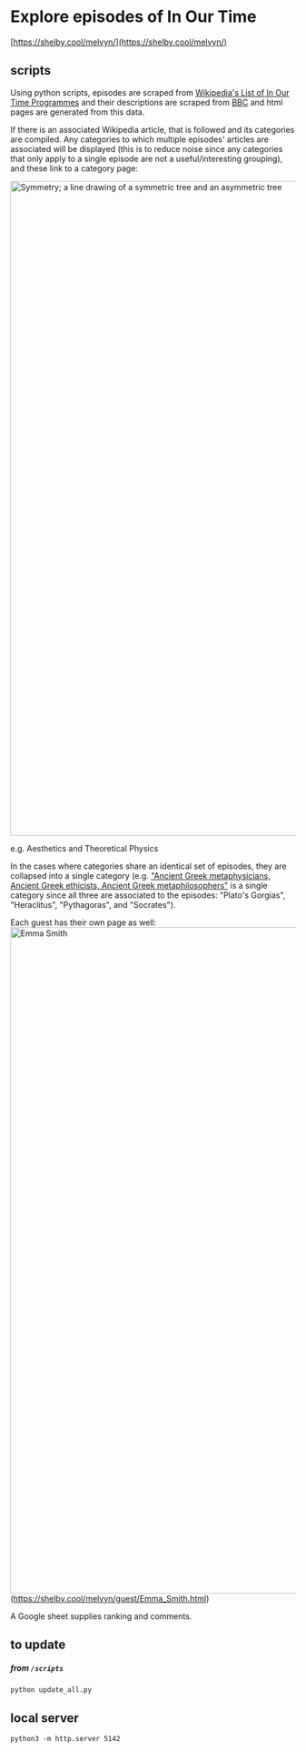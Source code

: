 # Explore episodes of In Our Time

[https://shelby.cool/melvyn/](https://shelby.cool/melvyn/)

## scripts
Using python scripts, episodes are scraped from [Wikipedia's List of In Our Time Programmes](https://en.wikipedia.org/wiki/List_of_In_Our_Time_programmes) and their descriptions are scraped from [BBC](https://www.bbc.co.uk/sounds/brand/b006qykl) and html pages are generated from this data. 

If there is an associated Wikipedia article, that is followed and its categories are compiled. Any categories to which multiple episodes' articles are associated will be displayed (this is to reduce noise since any categories that only apply to a single episode are not a useful/interesting grouping), and these link to a category page:

<img width="1150" alt="Symmetry; a line drawing of a symmetric tree and an asymmetric tree" src="https://user-images.githubusercontent.com/5523024/193950974-8e85a23f-29f9-4a00-8488-409022d50b38.png">

e.g. Aesthetics and Theoretical Physics

In the cases where categories share an identical set of episodes, they are collapsed into a single category (e.g. ["Ancient Greek metaphysicians, Ancient Greek ethicists, Ancient Greek metaphilosophers"](https://shelby.cool/melvyn/category/Ancient_Greek_metaphilosophers,_Ancient_Greek_metaphysicians,_Ancient_Greek_ethicists.html) is a single category since all three are associated to the episodes: "Plato's Gorgias", "Heraclitus", "Pythagoras", and "Socrates").

Each guest has their own page as well:
<img width="1171" alt="Emma Smith" src="https://user-images.githubusercontent.com/5523024/193951523-740f7194-ea5c-46b1-acfe-cf19cf39b110.png">(https://shelby.cool/melvyn/guest/Emma_Smith.html)

A Google sheet supplies ranking and comments.

## to update
##### from `/scripts`
`python update_all.py`

## local server
`python3 -m http.server 5142`